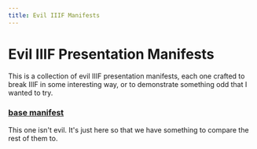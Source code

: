 ```yaml
---
title: Evil IIIF Manifests
---
```


# Evil IIIF Presentation Manifests

This is a collection of evil IIIF presentation manifests, each one crafted to break IIIF in some interesting way, or to demonstrate something odd that I wanted to try.

### [base manifest](#)

This one isn't evil.  It's just here so that we have something to compare the rest of them to.

